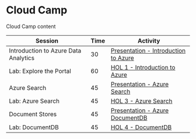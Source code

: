 # Cloud Camp
Cloud Camp content




Session     | Time  | Activity
-------- | --- | ---------------
Introduction to Azure Data Analytics  | 30  | <a href='Presentation/Introduction/Introduction.pptx'>Presentation - Introduction to Azure</a>
Lab: Explore the Portal | 60  | <a href='HOL/HOL1-IntroductionToAzure.md'>HOL 1 - Introduction to Azure</a>
Azure Search | 45  | <a href='Presentation/Azure Search/Azure Search.pptx'>Presentation - Azure Search</a>
Lab: Azure Search | 45  | <a href='HOL/HOL3-AzureSearch.md'>HOL 3 - Azure Search</a>
Document Stores | 45  | <a href='Presentation/Document Stores/Azure DocumentDB.pptx'>Presentation - Azure DocumentDB</a>
Lab: DocumentDB | 45  | <a href='HOL/HOL4-DocumentDB.md'>HOL 4 - DocumentDB</a>
